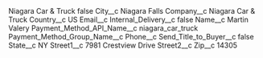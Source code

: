 <?xml version="1.0" encoding="UTF-8"?>
<CustomMetadata xmlns="http://soap.sforce.com/2006/04/metadata" xmlns:xsi="http://www.w3.org/2001/XMLSchema-instance" xmlns:xsd="http://www.w3.org/2001/XMLSchema">
    <label>Niagara Car &amp; Truck</label>
    <protected>false</protected>
    <values>
        <field>City__c</field>
        <value xsi:type="xsd:string">Niagara Falls</value>
    </values>
    <values>
        <field>Company__c</field>
        <value xsi:type="xsd:string">Niagara Car &amp; Truck</value>
    </values>
    <values>
        <field>Country__c</field>
        <value xsi:type="xsd:string">US</value>
    </values>
    <values>
        <field>Email__c</field>
        <value xsi:nil="true"/>
    </values>
    <values>
        <field>Internal_Delivery__c</field>
        <value xsi:type="xsd:boolean">false</value>
    </values>
    <values>
        <field>Name__c</field>
        <value xsi:type="xsd:string">Martin Valery</value>
    </values>
    <values>
        <field>Payment_Method_API_Name__c</field>
        <value xsi:type="xsd:string">niagara_car_truck</value>
    </values>
    <values>
        <field>Payment_Method_Group_Name__c</field>
        <value xsi:nil="true"/>
    </values>
    <values>
        <field>Phone__c</field>
        <value xsi:nil="true"/>
    </values>
    <values>
        <field>Send_Title_to_Buyer__c</field>
        <value xsi:type="xsd:boolean">false</value>
    </values>
    <values>
        <field>State__c</field>
        <value xsi:type="xsd:string">NY</value>
    </values>
    <values>
        <field>Street1__c</field>
        <value xsi:type="xsd:string">7981 Crestview Drive</value>
    </values>
    <values>
        <field>Street2__c</field>
        <value xsi:nil="true"/>
    </values>
    <values>
        <field>Zip__c</field>
        <value xsi:type="xsd:string">14305</value>
    </values>
</CustomMetadata>
